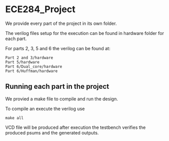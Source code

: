 # ECE284_Project

We provide every part of the project in its own folder. 

The verilog files setup for the execution can be found in hardware folder for each part. 

For parts 2, 3, 5 and 6 the verilog can be found at:

```
Part 2 and 3/hardware
Part 5/hardware
Part 6/Dual_core/hardware
Part 6/Huffman/hardware
```



## Running each part in the project
We provied a make file to compile and run the design. 

To compile an execute the verilog use
```
make all 
```
VCD file will be produced after execution the testbench verifies the produced psums and the generated outputs. 

 


